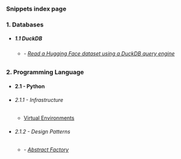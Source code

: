 
### Snippets index page

### 1. Databases
- ##### 1.1 DuckDB
  - ###### - [Read a Hugging Face dataset using a DuckDB query engine](https://gist.github.com/stra-uss/a2777b9eddaf5e5867dd0669c6f12b3b)
 
### 2. Programming Language
-  #### 2.1 - Python
  - ###### 2.1.1 - Infrastructure
    - [Virtual Environments](https://gist.github.com/stra-uss/912de535ebc5c59ecbfd6d2a7ff3ae9d)
  - ###### 2.1.2 - Design Patterns
    - ###### - [Abstract Factory](https://gist.github.com/stra-uss/912de535ebc5c59ecbfd6d2a7ff3ae9d)
